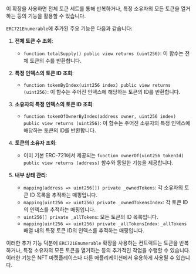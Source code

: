 이 확장을 사용하면 전체 토큰 세트를 통해 반복하거나, 특정 소유자의 모든 토큰을 열거하는 등의 기능을 활용할 수 있습니다.

`ERC721Enumerable`에 추가된 주요 기능은 다음과 같습니다:

1. **전체 토큰 수 조회**:
    
    - `function totalSupply() public view returns (uint256)`: 이 함수는 전체 토큰의 수를 반환합니다.
2. **특정 인덱스의 토큰 ID 조회**:
    
    - `function tokenByIndex(uint256 index) public view returns (uint256)`: 이 함수는 주어진 인덱스에 해당하는 토큰의 ID를 반환합니다.
3. **소유자의 특정 인덱스의 토큰 ID 조회**:
    
    - `function tokenOfOwnerByIndex(address owner, uint256 index) public view returns (uint256)`: 이 함수는 주어진 소유자의 특정 인덱스에 해당하는 토큰의 ID를 반환합니다.
4. **토큰의 소유자 조회**:
    
    - 이미 기본 ERC-721에서 제공되는 `function ownerOf(uint256 tokenId) public view returns (address)` 함수와 동일한 기능을 제공합니다.
5. **내부 상태 관리**:
    
    - `mapping(address => uint256[]) private _ownedTokens`: 각 소유자의 토큰 ID 목록을 추적하는 매핑입니다.
    - `mapping(uint256 => uint256) private _ownedTokensIndex`: 각 토큰 ID의 인덱스를 추적하는 매핑입니다.
    - `uint256[] private _allTokens`: 모든 토큰의 ID 목록입니다.
    - `mapping(uint256 => uint256) private _allTokensIndex`: `_allTokens` 배열 내의 특정 토큰 ID의 인덱스를 추적하는 매핑입니다.

이러한 추가 기능 덕분에 `ERC721Enumerable` 확장을 사용하는 컨트랙트는 토큰을 반복하거나, 특정 소유자의 모든 토큰을 열거하는 등의 추가적인 작업을 수행할 수 있습니다. 이러한 기능은 NFT 마켓플레이스나 다른 애플리케이션에서 유용하게 사용될 수 있습니다.